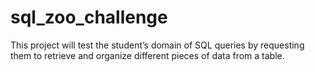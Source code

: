 # sql_zoo_challenge
This project will test the student’s domain of SQL queries by requesting them to retrieve and organize different pieces of data from a table.
